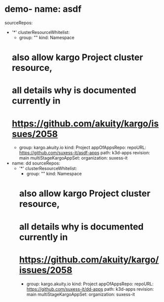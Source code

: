 # demo- name:  asdf
  sourceRepos:
  - '*'
  clusterResourceWhitelist:
    - group: ""
      kind: Namespace
    # also allow kargo Project cluster resource,
    # all details why is documented currently in
    # https://github.com/akuity/kargo/issues/2058
    - group: kargo.akuity.io
      kind: Project
  appOfAppsRepo:
    repoURL: https://github.com/suxess-it/asdf-apps
    path: k3d-apps
    revision: main
  multiStageKargoAppSet:
    organization: suxess-it
- name:  dd
  sourceRepos:
  - '*'
  clusterResourceWhitelist:
    - group: ""
      kind: Namespace
    # also allow kargo Project cluster resource,
    # all details why is documented currently in
    # https://github.com/akuity/kargo/issues/2058
    - group: kargo.akuity.io
      kind: Project
  appOfAppsRepo:
    repoURL: https://github.com/suxess-it/dd-apps
    path: k3d-apps
    revision: main
  multiStageKargoAppSet:
    organization: suxess-it
